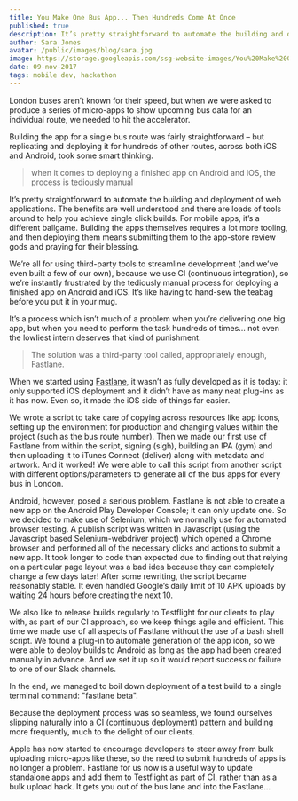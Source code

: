 ```yaml
---
title: You Make One Bus App... Then Hundreds Come At Once
published: true
description: It’s pretty straightforward to automate the building and deployment of web applications. For mobile apps, it’s a whole different ballgame. Here's how we implemented Fastlane to speed things up without forcing interns to complete repetitive tasks hundreds of times.
author: Sara Jones
avatar: /public/images/blog/sara.jpg
image: https://storage.googleapis.com/ssg-website-images/You%20Make%20One%20Bus%20App...%20Then%20Hundreds%20Come%20At%20Once/london-bus.jpg
date: 09-nov-2017
tags: mobile dev, hackathon
---
```

London buses aren’t known for their speed, but when we were asked to produce a series of micro-apps to show upcoming bus data for an individual route, we needed to hit the accelerator.

Building the app for a single bus route was fairly straightforward – but replicating and deploying it for hundreds of other routes, across both iOS and Android, took some smart thinking.

>when it comes to deploying a finished app on Android and iOS, the process is tediously manual

It’s pretty straightforward to automate the building and deployment of web applications. The benefits are well understood and there are loads of tools around to help you achieve single click builds. For mobile apps, it’s a different ballgame. Building the apps themselves requires a lot more tooling, and then deploying them means submitting them to the app-store review gods and praying for their blessing.

We’re all for using third-party tools to streamline development (and we’ve even built a few of our own), because we use CI (continuous integration), so we’re instantly frustrated by the tediously manual process for deploying a finished app on Android and iOS. It’s like having to hand-sew the teabag before you put it in your mug.

It’s a process which isn’t much of a problem when you’re delivering one big app, but when you need to perform the task hundreds of times... not even the lowliest intern deserves that kind of punishment.

>The solution was a third-party tool called, appropriately enough, Fastlane.

When we started using [Fastlane](https://fastlane.tools/ "fastlane"), it wasn’t as fully developed as it is today: it only supported iOS deployment and it didn’t have as many neat plug-ins as it has now. Even so, it made the iOS side of things far easier.

We wrote a script to take care of copying across resources like app icons, setting up the environment for production and changing values within the project (such as the bus route number). Then we made our first use of Fastlane from within the script, signing (sigh), building an IPA (gym) and then uploading it to iTunes Connect (deliver) along with metadata and artwork. And it worked! We were able to call this script from another script with different options/parameters to generate all of the bus apps for every bus in London.

Android, however, posed a serious problem. Fastlane is not able to create a new app on the Android Play Developer Console; it can only update one. So we decided to make use of Selenium, which we normally use for automated browser testing. A publish script was written in Javascript (using the Javascript based Selenium-webdriver project) which opened a Chrome browser and performed all of the necessary clicks and actions to submit a new app. It took longer to code than expected due to finding out that relying on a particular page layout was a bad idea because they can completely change a few days later! After some rewriting, the script became reasonably stable. It even handled Google’s daily limit of 10 APK uploads by waiting 24 hours before creating the next 10.

We also like to release builds regularly to Testflight for our clients to play with, as part of our CI approach, so we keep things agile and efficient. This time we made use of all aspects of Fastlane without the use of a bash shell script. We found a plug-in to automate generation of the app icon, so we were able to deploy builds to Android as long as the app had been created manually in advance. And we set it up so it would report success or failure to one of our Slack channels.

In the end, we managed to boil down deployment of a test build to a single terminal command: "fastlane beta".

Because the deployment process was so seamless, we found ourselves slipping naturally into a CI (continuous deployment) pattern and building more frequently, much to the delight of our clients.

Apple has now started to encourage developers to steer away from bulk uploading micro-apps like these, so the need to submit hundreds of apps is no longer a problem. Fastlane for us now is a useful way to update standalone apps and add them to Testflight as part of CI, rather than as a bulk upload hack. It gets you out of the bus lane and into the Fastlane…
